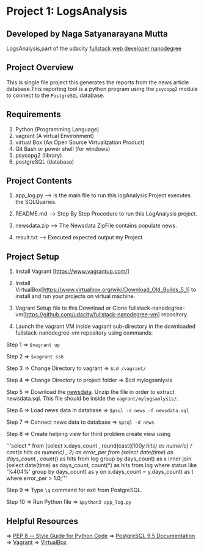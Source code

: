 # Project 1: LogsAnalysis 
## Developed by Naga Satyanarayana Mutta

LogsAnalysis,part of the udacity [fullstack web developer nanodegree](https://www.udacity.com/course/full-stack-web-developer-nanodegree--nd004)

## Project Overview

This is single file project this generates the reports from the news article database.This reporting tool is a python program using the ``psycopg2`` module to connect to the ``PostgreSQL`` database.

## Requirements

1. Python         (Programming Language)
2. vagrant        (A virtual Environment)
3. virtual Box    (An Open Source Virtualization Product)
4. Git Bash or power shell (for windows)
5. psycopg2       (library)
6. postgreSQL     (database)


## Project Contents

1) app_log.py --> is the main file to run this logAnalysis Project executes the SQLQuaries.

2) README.md --> Step By Step Procedure to run this LogAnalysis project.

3) newsdata.zip --> The Newsdata ZipFile contains populate news.

4) result.txt --> Executed expected output my Project


## Project Setup

1) Install Vagrant [https://www.vagrantup.com/]

2) Install VirtualBox[https://www.virtualbox.org/wiki/Download_Old_Builds_5_1] to install and run your projects on virtual machine.

3) Vagrant Setup file to this Download or Clone fullstack-nanodegree-vm[https://github.com/udacity/fullstack-nanodegree-vm] repository.

4) Launch the vagrant VM inside vagrant sub-directory in the downloaded fullstack-nanodegree-vm repository using commands:

Step 1 => ``$vagrant up``

Step 2 =>  ``$vagrant ssh`` 

Step 3 => Change Directory to vagrant =>  ``$cd /vagrant/``

Step 4 => Change Directory to project folder => $cd mylogsanlysis

Step 5 => Download the [newsdata](https://d17h27t6h515a5.cloudfront.net/topher/2016/August/57b5f748_newsdata/newsdata.zip). Unzip the file in order to extract newsdata.sql. This file should be inside the `vagrant/mylogsanlysis/`.

Step 6 => Load news data in database => ``$psql -d news -f newsdata.sql ``

Step 7 => Connect news data to database =>  ``$psql -d news``

Step 8 => Create helping view for third problem create view using 

'''select * from (select x.days_count ,
                  round(cast((100*y.hits) as numeric) / cast(x.hits as numeric) , 2)
                  as error_per from (select date(time) as days_count , count(*) as hits
                  from log group by days_count) as x inner
                  join (select date(time) as days_count, count(*) as hits from log
                  where status like '%404%' group by days_count) as y
                  on x.days_count = y.days_count) as t where error_per > 1.0;'''

Step 9 => Type `\q` command for exit from PostgreSQL.

Step 10 => Run Python file => ``$python3 app_log.py``

## Helpful Resources
=> [PEP 8 -- Style Guide for Python Code](https://www.python.org/dev/peps/pep-0008/)
=> [PostgreSQL 9.5 Documentation](https://www.postgresql.org/docs/9.5/static/index.html)
=> [Vagrant](https://www.vagrantup.com/downloads)
=> [VirtualBox](https://www.virtualbox.org/wiki/Downloads)